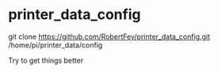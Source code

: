 # printer_data_config

git clone https://github.com/RobertFey/printer_data_config.git /home/pi/printer_data/config

Try to get things better


